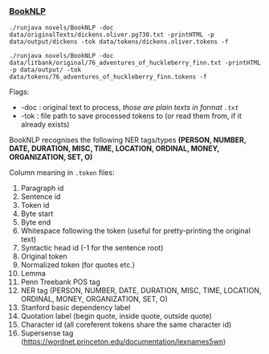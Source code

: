### [BookNLP](https://github.com/dbamman/book-nlp)

`./runjava novels/BookNLP -doc data/originalTexts/dickens.oliver.pg730.txt -printHTML -p data/output/dickens -tok data/tokens/dickens.oliver.tokens -f`

`./runjava novels/BookNLP -doc data/litbank/original/76_adventures_of_huckleberry_finn.txt -printHTML -p data/output/ -tok data/tokens/76_adventures_of_huckleberry_finn.tokens -f`

Flags:

* -doc : original text to process, *those are plain texts in format `.txt`*
* -tok : file path to save processed tokens to (or read them from, if it already exists) 

BookNLP recognises the following NER tags/types **(PERSON, NUMBER, DATE, DURATION, MISC, TIME, LOCATION, ORDINAL, MONEY, ORGANIZATION, SET, O)**

Column meaning in `.token` files:
1. Paragraph id
2. Sentence id
3. Token id
4. Byte start
5. Byte end
6. Whitespace following the token (useful for pretty-printing the original text)
7. Syntactic head id (-1 for the sentence root)
8. Original token
9. Normalized token (for quotes etc.)
10. Lemma
11. Penn Treebank POS tag
12. NER tag (PERSON, NUMBER, DATE, DURATION, MISC, TIME, LOCATION, ORDINAL, MONEY, ORGANIZATION, SET, O)
13. Stanford basic dependency label
14. Quotation label (begin quote, inside quote, outside quote)
15. Character id (all coreferent tokens share the same character id)
16. Supersense tag (https://wordnet.princeton.edu/documentation/lexnames5wn)